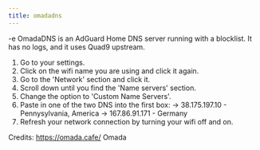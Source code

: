 ```yaml
---
title: omadadns
---
```


-e 
OmadaDNS is an AdGuard Home DNS server running with a blocklist. It has no logs, and it uses Quad9 upstream.

1. Go to your settings.
2. Click on the wifi name you are using and click it again.
3. Go to the 'Network' section and click it.
4. Scroll down until you find the 'Name servers' section.
5. Change the option to 'Custom Name Servers'.
6. Paste in one of the two DNS into the first box:
-> 38.175.197.10 - Pennysylvania, America
-> 167.86.91.171 - Germany
7. Refresh your network connection by turning your wifi off and on.

Credits:
https://omada.cafe/
Omada
